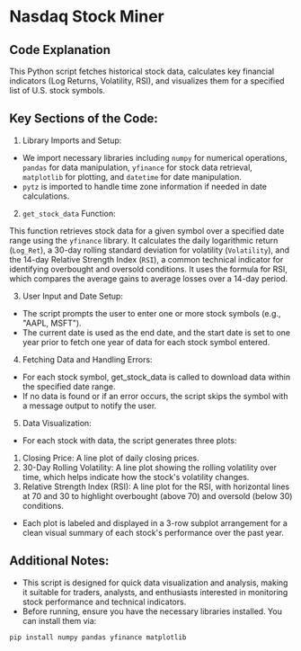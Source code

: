 # Nasdaq Stock Miner

## Code Explanation
This Python script fetches historical stock data, calculates key financial indicators (Log Returns, Volatility, RSI), and visualizes them for a specified list of U.S. stock symbols.

## Key Sections of the Code:
1. Library Imports and Setup:

* We import necessary libraries including ```numpy``` for numerical operations, ```pandas``` for data manipulation, ```yfinance``` for stock data retrieval, ```matplotlib``` for plotting, and ```datetime``` for date manipulation.
* ```pytz``` is imported to handle time zone information if needed in date calculations.

2. ```get_stock_data``` Function:

This function retrieves stock data for a given symbol over a specified date range using the ```yfinance``` library.
It calculates the daily logarithmic return (```Log_Ret```), a 30-day rolling standard deviation for volatility (```Volatility```), and the 14-day Relative Strength Index (```RSI```), a common technical indicator for identifying overbought and oversold conditions.
It uses the formula for RSI, which compares the average gains to average losses over a 14-day period.

3. User Input and Date Setup:

* The script prompts the user to enter one or more stock symbols (e.g., "AAPL, MSFT").
* The current date is used as the end date, and the start date is set to one year prior to fetch one year of data for each stock symbol entered.

4. Fetching Data and Handling Errors:

* For each stock symbol, get_stock_data is called to download data within the specified date range.
* If no data is found or if an error occurs, the script skips the symbol with a message output to notify the user.

5. Data Visualization:

* For each stock with data, the script generates three plots:
1. Closing Price: A line plot of daily closing prices.
2. 30-Day Rolling Volatility: A line plot showing the rolling volatility over time, which helps indicate how the stock's volatility changes.
3. Relative Strength Index (RSI): A line plot for the RSI, with horizontal lines at 70 and 30 to highlight overbought (above 70) and oversold (below 30) conditions.
* Each plot is labeled and displayed in a 3-row subplot arrangement for a clean visual summary of each stock's performance over the past year.

## Additional Notes:
* This script is designed for quick data visualization and analysis, making it suitable for traders, analysts, and enthusiasts interested in monitoring stock performance and technical indicators.
* Before running, ensure you have the necessary libraries installed. You can install them via:
```
pip install numpy pandas yfinance matplotlib
```

